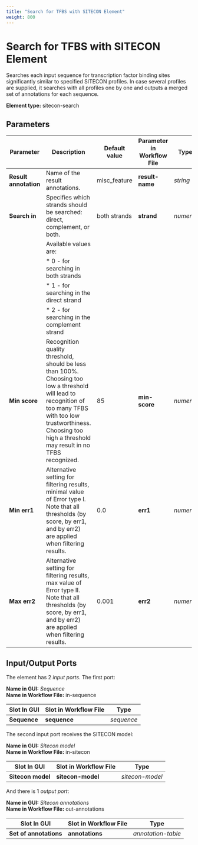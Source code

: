 ```yaml
---
title: "Search for TFBS with SITECON Element"
weight: 800
---
```


# Search for TFBS with SITECON Element

Searches each input sequence for transcription factor binding sites significantly similar to specified SITECON profiles. In case several profiles are supplied, it searches with all profiles one by one and outputs a merged set of annotations for each sequence.

**Element type:** sitecon-search

## Parameters

| Parameter        | Description                                                                                                                                                                         | Default value | Parameter in Workflow File | Type   |
|------------------|-------------------------------------------------------------------------------------------------------------------------------------------------------------------------------------|---------------|----------------------------|--------|
| **Result annotation** | Name of the result annotations.                                                                                                  | misc_feature  | **result-name**            | _string_ |
| **Search in**    | Specifies which strands should be searched: direct, complement, or both.                                                                                                            | both strands  | **strand**                | _numeric_ |
|                  | Available values are:                                                                                                                                                                 |               |                            |        |
|                  | * 0 - for searching in both strands                                                                                                                                                |               |                            |        |
|                  | * 1 - for searching in the direct strand                                                                                                                                           |               |                            |        |
|                  | * 2 - for searching in the complement strand                                                                                                                                       |               |                            |        |
| **Min score**    | Recognition quality threshold, should be less than 100%. Choosing too low a threshold will lead to recognition of too many TFBS with too low trustworthiness. Choosing too high a threshold may result in no TFBS recognized. | 85            | **min-score**              | _numeric_ |
| **Min err1**     | Alternative setting for filtering results, minimal value of Error type I. Note that all thresholds (by score, by err1, and by err2) are applied when filtering results.              | 0.0           | **err1**                   | _numeric_ |
| **Max err2**     | Alternative setting for filtering results, max value of Error type II. Note that all thresholds (by score, by err1, and by err2) are applied when filtering results.                | 0.001         | **err2**                   | _numeric_ |

## Input/Output Ports

The element has 2 _input ports_. The first port:

**Name in GUI:** _Sequence_  
**Name in Workflow File:** in-sequence

| Slot In GUI | Slot in Workflow File | Type      |
|-------------|-----------------------|-----------|
| **Sequence** | **sequence**          | _sequence_ |

The second input port receives the SITECON model:

**Name in GUI:** _Sitecon model_  
**Name in Workflow File:** in-sitecon

| Slot In GUI      | Slot in Workflow File | Type          |
|------------------|-----------------------|---------------|
| **Sitecon model** | **sitecon-model**     | _sitecon-model_ |

And there is 1 _output port_:

**Name in GUI:** _Sitecon annotations_  
**Name in Workflow File:** out-annotations

| Slot In GUI         | Slot in Workflow File | Type               |
|---------------------|-----------------------|--------------------|
| **Set of annotations** | **annotations**      | _annotation-table_ |